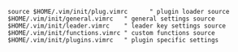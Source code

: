 `
source $HOME/.vim/init/plug.vimrc      " plugin loader
source $HOME/.vim/init/general.vimrc   " general settings
source $HOME/.vim/init/leader.vimrc    " leader key settings
source $HOME/.vim/init/functions.vimrc " custom functions
source $HOME/.vim/init/plugins.vimrc   " plugin specific settings
`

